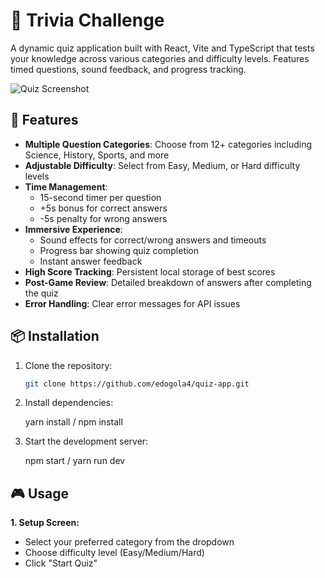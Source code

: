 # 🧠 Trivia Challenge

A dynamic quiz application built with React, Vite and TypeScript that tests your knowledge across various categories and difficulty levels. Features timed questions, sound feedback, and progress tracking.

![Quiz Screenshot](https://via.placeholder.com/800x600.png?text=Trivia+Challenge+Screenshot)

## 🚀 Features

- **Multiple Question Categories**: Choose from 12+ categories including Science, History, Sports, and more
- **Adjustable Difficulty**: Select from Easy, Medium, or Hard difficulty levels
- **Time Management**:
  - 15-second timer per question
  - +5s bonus for correct answers
  - -5s penalty for wrong answers
- **Immersive Experience**:
  - Sound effects for correct/wrong answers and timeouts
  - Progress bar showing quiz completion
  - Instant answer feedback
- **High Score Tracking**: Persistent local storage of best scores
- **Post-Game Review**: Detailed breakdown of answers after completing the quiz
- **Error Handling**: Clear error messages for API issues

## 📦 Installation

1. Clone the repository:
   ```bash
   git clone https://github.com/edogola4/quiz-app.git

2. Install dependencies:
   
    yarn install / npm install
3. Start the development server:
   
   npm start / yarn run dev


## 🎮 Usage
 **1. Setup Screen:**
   - Select your preferred category from the dropdown
   - Choose difficulty level (Easy/Medium/Hard)
   - Click "Start Quiz"
